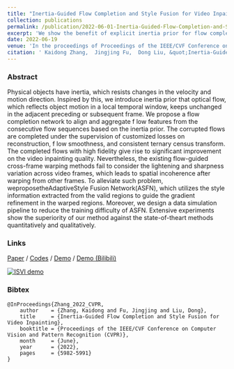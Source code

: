 ```yaml
---
title: "Inertia-Guided Flow Completion and Style Fusion for Video Inpainting"
collection: publications
permalink: /publication/2022-06-01-Inertia-Guided-Flow-Completion-and-Style-Fusion-for-Video-Inpainting
excerpt: 'We show the benefit of explicit inertia prior for flow completion, which leads to more accurate flow-guided content propagation for video inpainting. We also first discuss the style incoherence caused by flow warping across different frames and propose the style fusion mechanism to refine the style in the warped regions under the guidance of the styles from valid regions.'
date: 2022-06-19
venue: 'In the proceedings of Proceedings of the IEEE/CVF Conference on Computer Vision and Pattern Recognition (CVPR)'
citation: ' Kaidong Zhang,  Jingjing Fu,  Dong Liu, &quot;Inertia-Guided Flow Completion and Style Fusion for Video Inpainting.&quot; In the proceedings of Proceedings of the IEEE/CVF Conference on Computer Vision and Pattern Recognition (CVPR), 2022.'
---
```


### Abstract
Physical objects have inertia, which resists changes in the velocity and motion direction. Inspired by this, we introduce inertia prior that optical flow, which reflects object motion in a local temporal window, keeps unchanged in the adjacent preceding or subsequent frame. We propose a flow completion network to align and aggregate f low features from the consecutive flow sequences based on the inertia prior. The corrupted flows are completed under the supervision of customized losses on reconstruction, f low smoothness, and consistent ternary census transform. The completed flows with high fidelity give rise to significant improvement on the video inpainting quality. Nevertheless, the existing flow-guided cross-frame warping methods fail to consider the lightening and sharpness variation across video frames, which leads to spatial incoherence after warping from other frames. To alleviate such problem, weproposetheAdaptiveStyle Fusion Network(ASFN), which utilizes the style information extracted from the valid regions to guide the gradient refinement in the warped regions. Moreover, we design a data simulation pipeline to reduce the training difficulty of ASFN. Extensive experiments show the superiority of our method against the state-of-theart methods quantitatively and qualitatively.


### Links
[Paper](https://openaccess.thecvf.com/content/CVPR2022/papers/Zhang_Inertia-Guided_Flow_Completion_and_Style_Fusion_for_Video_Inpainting_CVPR_2022_paper.pdf) /
[Codes](https://github.com/hitachinsk/ISVI) /
[Demo](https://www.youtube.com/watch?v=dHuFDPDWkYc&t=4s) /
[Demo (Bilibili)](https://www.bilibili.com/video/BV1AR4y1F7RB?spm_id_from=333.999.0.0)

[![ISVI demo](https://res.cloudinary.com/marcomontalbano/image/upload/v1659703995/video_to_markdown/images/youtube--dHuFDPDWkYc-c05b58ac6eb4c4700831b2b3070cd403.jpg)](https://www.youtube.com/watch?v=dHuFDPDWkYc&t=4s "ISVI demo")

### Bibtex
```
@InProceedings{Zhang_2022_CVPR,
    author    = {Zhang, Kaidong and Fu, Jingjing and Liu, Dong},
    title     = {Inertia-Guided Flow Completion and Style Fusion for Video Inpainting},
    booktitle = {Proceedings of the IEEE/CVF Conference on Computer Vision and Pattern Recognition (CVPR)},
    month     = {June},
    year      = {2022},
    pages     = {5982-5991}
}
```
